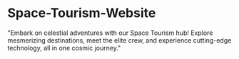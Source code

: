 # Space-Tourism-Website
 "Embark on celestial adventures with our Space Tourism hub! Explore mesmerizing destinations, meet the elite crew, and experience cutting-edge technology, all in one cosmic journey."
